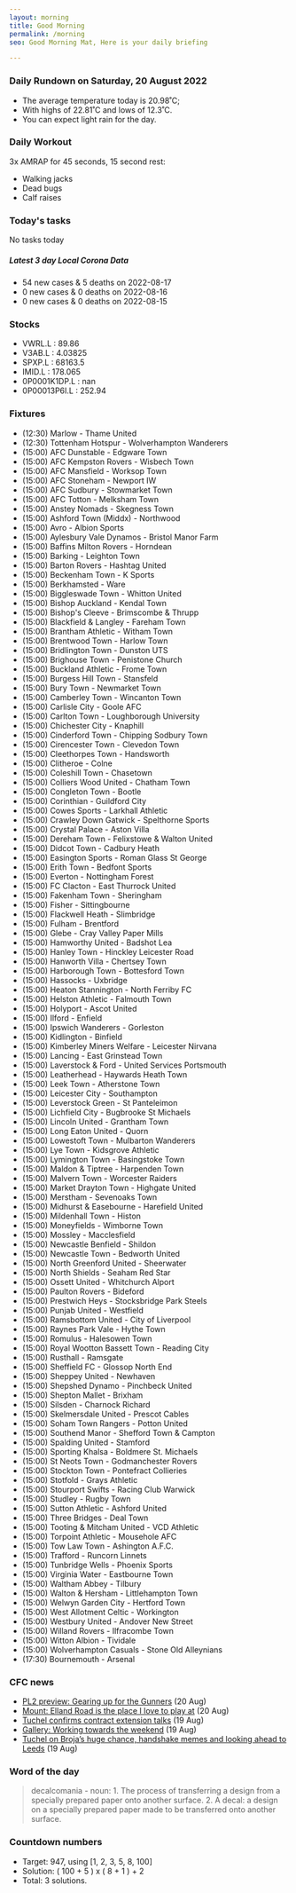 ```yaml
---
layout: morning
title: Good Morning
permalink: /morning
seo: Good Morning Mat, Here is your daily briefing

---
```


<!-- weather_marker starts -->
### Daily Rundown on Saturday, 20 August 2022

- The average temperature today is 20.98˚C;
- With highs of 22.81˚C and lows of 12.3˚C.
- You can expect light rain for the day.

<!-- weather_marker ends -->

### Daily Workout
<!-- workout_marker starts -->
3x AMRAP for 45 seconds, 15 second rest:

- Walking jacks
- Dead bugs
- Calf raises

<!-- workout_marker ends -->

### Today's tasks
<!-- task_marker starts -->
No tasks today
<!-- task_marker ends -->

<!-- c19_marker starts -->
##### Latest 3 day Local Corona Data

- 54 new cases & 5 deaths on 2022-08-17
- 0 new cases & 0 deaths on 2022-08-16
- 0 new cases & 0 deaths on 2022-08-15

<!-- c19_marker ends -->

### Stocks

<!-- stocks_marker starts -->

- VWRL.L : 89.86
- V3AB.L : 4.03825
- SPXP.L : 68163.5
- IMID.L : 178.065
- 0P0001K1DP.L : nan
- 0P00013P6I.L : 252.94

<!-- stocks_marker ends -->

### Fixtures

<!-- sports_marker starts -->

<ul>
<li>(12:30) Marlow - Thame United</li>
<li>(12:30) Tottenham Hotspur - Wolverhampton Wanderers</li>
<li>(15:00) AFC Dunstable - Edgware Town</li>
<li>(15:00) AFC Kempston Rovers - Wisbech Town</li>
<li>(15:00) AFC Mansfield - Worksop Town</li>
<li>(15:00) AFC Stoneham - Newport IW</li>
<li>(15:00) AFC Sudbury - Stowmarket Town</li>
<li>(15:00) AFC Totton - Melksham Town</li>
<li>(15:00) Anstey Nomads - Skegness Town</li>
<li>(15:00) Ashford Town (Middx) - Northwood</li>
<li>(15:00) Avro - Albion Sports</li>
<li>(15:00) Aylesbury Vale Dynamos - Bristol Manor Farm</li>
<li>(15:00) Baffins Milton Rovers - Horndean</li>
<li>(15:00) Barking - Leighton Town</li>
<li>(15:00) Barton Rovers - Hashtag United</li>
<li>(15:00) Beckenham Town - K Sports</li>
<li>(15:00) Berkhamsted - Ware</li>
<li>(15:00) Biggleswade Town - Whitton United</li>
<li>(15:00) Bishop Auckland - Kendal Town</li>
<li>(15:00) Bishop's Cleeve - Brimscombe & Thrupp</li>
<li>(15:00) Blackfield & Langley - Fareham Town</li>
<li>(15:00) Brantham Athletic - Witham Town</li>
<li>(15:00) Brentwood Town - Harlow Town</li>
<li>(15:00) Bridlington Town - Dunston UTS</li>
<li>(15:00) Brighouse Town - Penistone Church</li>
<li>(15:00) Buckland Athletic - Frome Town</li>
<li>(15:00) Burgess Hill Town - Stansfeld</li>
<li>(15:00) Bury Town - Newmarket Town</li>
<li>(15:00) Camberley Town - Wincanton Town</li>
<li>(15:00) Carlisle City - Goole AFC</li>
<li>(15:00) Carlton Town - Loughborough University</li>
<li>(15:00) Chichester City - Knaphill</li>
<li>(15:00) Cinderford Town - Chipping Sodbury Town</li>
<li>(15:00) Cirencester Town - Clevedon Town</li>
<li>(15:00) Cleethorpes Town - Handsworth</li>
<li>(15:00) Clitheroe - Colne</li>
<li>(15:00) Coleshill Town - Chasetown</li>
<li>(15:00) Colliers Wood United - Chatham Town</li>
<li>(15:00) Congleton Town - Bootle</li>
<li>(15:00) Corinthian - Guildford City</li>
<li>(15:00) Cowes Sports - Larkhall Athletic</li>
<li>(15:00) Crawley Down Gatwick - Spelthorne Sports</li>
<li>(15:00) Crystal Palace - Aston Villa</li>
<li>(15:00) Dereham Town - Felixstowe & Walton United</li>
<li>(15:00) Didcot Town - Cadbury Heath</li>
<li>(15:00) Easington Sports - Roman Glass St George</li>
<li>(15:00) Erith Town - Bedfont Sports</li>
<li>(15:00) Everton - Nottingham Forest</li>
<li>(15:00) FC Clacton - East Thurrock United</li>
<li>(15:00) Fakenham Town - Sheringham</li>
<li>(15:00) Fisher - Sittingbourne</li>
<li>(15:00) Flackwell Heath - Slimbridge</li>
<li>(15:00) Fulham - Brentford</li>
<li>(15:00) Glebe - Cray Valley Paper Mills</li>
<li>(15:00) Hamworthy United - Badshot Lea</li>
<li>(15:00) Hanley Town - Hinckley Leicester Road</li>
<li>(15:00) Hanworth Villa - Chertsey Town</li>
<li>(15:00) Harborough Town - Bottesford Town</li>
<li>(15:00) Hassocks - Uxbridge</li>
<li>(15:00) Heaton Stannington - North Ferriby FC</li>
<li>(15:00) Helston Athletic - Falmouth Town</li>
<li>(15:00) Holyport - Ascot United</li>
<li>(15:00) Ilford - Enfield</li>
<li>(15:00) Ipswich Wanderers - Gorleston</li>
<li>(15:00) Kidlington - Binfield</li>
<li>(15:00) Kimberley Miners Welfare - Leicester Nirvana</li>
<li>(15:00) Lancing - East Grinstead Town</li>
<li>(15:00) Laverstock & Ford - United Services Portsmouth</li>
<li>(15:00) Leatherhead - Haywards Heath Town</li>
<li>(15:00) Leek Town - Atherstone Town</li>
<li>(15:00) Leicester City - Southampton</li>
<li>(15:00) Leverstock Green - St Panteleimon</li>
<li>(15:00) Lichfield City - Bugbrooke St Michaels</li>
<li>(15:00) Lincoln United - Grantham Town</li>
<li>(15:00) Long Eaton United - Quorn</li>
<li>(15:00) Lowestoft Town - Mulbarton Wanderers</li>
<li>(15:00) Lye Town - Kidsgrove Athletic</li>
<li>(15:00) Lymington Town - Basingstoke Town</li>
<li>(15:00) Maldon & Tiptree - Harpenden Town</li>
<li>(15:00) Malvern Town - Worcester Raiders</li>
<li>(15:00) Market Drayton Town - Highgate United</li>
<li>(15:00) Merstham - Sevenoaks Town</li>
<li>(15:00) Midhurst & Easebourne - Harefield United</li>
<li>(15:00) Mildenhall Town - Histon</li>
<li>(15:00) Moneyfields - Wimborne Town</li>
<li>(15:00) Mossley - Macclesfield</li>
<li>(15:00) Newcastle Benfield - Shildon</li>
<li>(15:00) Newcastle Town - Bedworth United</li>
<li>(15:00) North Greenford United - Sheerwater</li>
<li>(15:00) North Shields - Seaham Red Star</li>
<li>(15:00) Ossett United - Whitchurch Alport</li>
<li>(15:00) Paulton Rovers - Bideford</li>
<li>(15:00) Prestwich Heys - Stocksbridge Park Steels</li>
<li>(15:00) Punjab United - Westfield</li>
<li>(15:00) Ramsbottom United - City of Liverpool</li>
<li>(15:00) Raynes Park Vale - Hythe Town</li>
<li>(15:00) Romulus - Halesowen Town</li>
<li>(15:00) Royal Wootton Bassett Town - Reading City</li>
<li>(15:00) Rusthall - Ramsgate</li>
<li>(15:00) Sheffield FC - Glossop North End</li>
<li>(15:00) Sheppey United - Newhaven</li>
<li>(15:00) Shepshed Dynamo - Pinchbeck United</li>
<li>(15:00) Shepton Mallet - Brixham</li>
<li>(15:00) Silsden - Charnock Richard</li>
<li>(15:00) Skelmersdale United - Prescot Cables</li>
<li>(15:00) Soham Town Rangers - Potton United</li>
<li>(15:00) Southend Manor - Shefford Town & Campton</li>
<li>(15:00) Spalding United - Stamford</li>
<li>(15:00) Sporting Khalsa - Boldmere St. Michaels</li>
<li>(15:00) St Neots Town - Godmanchester Rovers</li>
<li>(15:00) Stockton Town - Pontefract Collieries</li>
<li>(15:00) Stotfold - Grays Athletic</li>
<li>(15:00) Stourport Swifts - Racing Club Warwick</li>
<li>(15:00) Studley - Rugby Town</li>
<li>(15:00) Sutton Athletic - Ashford United</li>
<li>(15:00) Three Bridges - Deal Town</li>
<li>(15:00) Tooting & Mitcham United - VCD Athletic</li>
<li>(15:00) Torpoint Athletic - Mousehole AFC</li>
<li>(15:00) Tow Law Town - Ashington A.F.C.</li>
<li>(15:00) Trafford - Runcorn Linnets</li>
<li>(15:00) Tunbridge Wells - Phoenix Sports</li>
<li>(15:00) Virginia Water - Eastbourne Town</li>
<li>(15:00) Waltham Abbey - Tilbury</li>
<li>(15:00) Walton & Hersham - Littlehampton Town</li>
<li>(15:00) Welwyn Garden City - Hertford Town</li>
<li>(15:00) West Allotment Celtic - Workington</li>
<li>(15:00) Westbury United - Andover New Street</li>
<li>(15:00) Willand Rovers - Ilfracombe Town</li>
<li>(15:00) Witton Albion - Tividale</li>
<li>(15:00) Wolverhampton Casuals - Stone Old Alleynians</li>
<li>(17:30) Bournemouth - Arsenal</li>
</ul>

<!-- sports_marker ends -->

### CFC news

<!-- cfc_marker starts -->
- [PL2 preview: Gearing up for the Gunners](https://chelseafc.com/en/news/article/pl2-preview-gearing-up-for-the-gunners) (20 Aug)
- [Mount: Elland Road is the place I love to play at](https://chelseafc.com/en/news/article/mount-elland-road-is-the-place-i-love-to-play-at) (20 Aug)
- [Tuchel confirms contract extension talks](https://chelseafc.com/en/news/article/tuchel-confirms-contract-extension-talks) (19 Aug)
- [Gallery: Working towards the weekend](https://chelseafc.com/en/news/article/gallery-working-towards-the-weekend) (19 Aug)
- [Tuchel on Broja’s huge chance, handshake memes and looking ahead to Leeds](https://chelseafc.com/en/news/article/tuchel-on-brojas-huge-chance-handshake-memes-and-looking-ahead-to-leeds) (19 Aug)

<!-- cfc_marker ends -->

### Word of the day
<!-- word_marker starts -->

 > decalcomania - noun: 1. The process of transferring a design from a specially prepared paper onto another surface. 2. A decal: a design on a specially prepared paper made to be transferred onto another surface.

<!-- word_marker ends -->

### Countdown numbers
<!-- game_marker starts -->

- Target: 947, using [1, 2, 3, 5, 8, 100]
- Solution: ( 100 + 5 ) x ( 8 + 1 ) + 2
- Total: 3 solutions.

<!-- game_marker ends -->